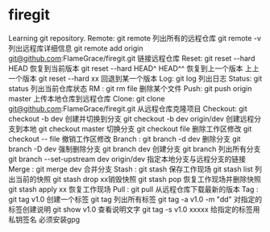 # firegit
Learning git repository.
Remote: git remote 列出所有的远程仓库
        git remote -v 列出远程库详细信息
        git remote add origin git@github.com:FlameGrace/firegit.git 链接远程仓库
Reset:  git reset --hard HEAD 恢复到当前版本
        git reset --hard HEAD^ HEAD^^ 恢复到上一个版本 上上一个版本
        git reset --hard xx 回退到某一个版本
Log:    git log 列出日志
Status: git status 列出当前仓库状态
RM    : git rm file 删除某个文件
Push:   git push origin master 上传本地仓库到远程仓库
Clone:  git clone git@github.com:FlameGrace/firegit.git 从远程仓库克隆项目
Checkout:  git checkout -b dev 创建并切换到分支
           git checkout -b dev origin/dev 创建远程分支到本地
           git checkout master 切换分支
           git checkout file 删除工作区修改
           git checkout -- file 撤销工作区修改
Branch :   git branch -d dev  删除分支
           git branch -D dev 强制删除分支
           git branch dev 创建分支 
           git branch 列出所有分支
           git branch --set-upstream dev origin/dev 指定本地分支与远程分支的链接
Merge  :   git merge dev 合并分支
Stash  :   git stash 保存工作现场
           git stash list 列出当前的快照
           git stash drop xx销毁快照
           git stash pop 恢复工作现场并删除快照
           git stash apply xx 恢复工作现场 
Pull   :   git pull 从远程仓库下载最新的版本
Tag    :   git tag v1.0 创建一个标签
           git tag 列出所有标签
           git tag -a v1.0 -m "dd" 对指定的标签创建说明
           git show v1.0 查看说明文字
           git tag -s v1.0 xxxxx 给指定的标签用私钥签名  必须安装gpg


